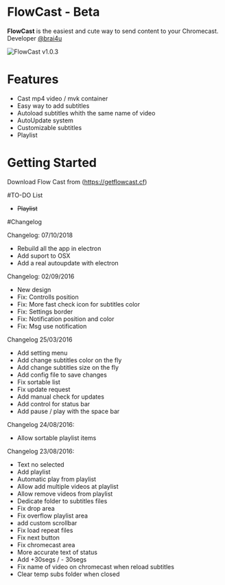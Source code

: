 # FlowCast - Beta

**FlowCast** is the easiest and cute way to send content to your Chromecast. Developer [@brai4u](https://twitter.com/brai4u)

![FlowCast](https://i.imgur.com/ICtCZwW.png)
v1.0.3

# Features

* Cast mp4 video / mvk container
* Easy way to add subtitles
* Autoload subtitles whith the same name of video
* AutoUpdate system
* Customizable subtitles
* Playlist

# Getting Started

Download Flow Cast from (https://getflowcast.cf)

#TO-DO List
* ~~Playlist~~

#Changelog

Changelog: 07/10/2018
* Rebuild all the app in electron
* Add suport to OSX
* Add a real autoupdate with electron

Changelog: 02/09/2016

* New design
* Fix: Controlls position
* Fix: More fast check icon for subtitles color
* Fix: Settings border
* Fix: Notification position and color
* Fix: Msg use notification

Changelog 25/03/2016
* Add setting menu
* Add change subtitles color on the fly
* Add change subtitles size on the fly
* Add config file to save changes
* Fix sortable list
* Fix update request
* Add manual check for updates
* Add control for status bar
* Add pause / play with the space bar

Changelog 24/08/2016:
* Allow sortable playlist items

Changelog 23/08/2016:
* Text no selected
* Add playlist
* Automatic play from playlist
* Allow add multiple videos at playlist
* Allow remove videos from playlist
* Dedicate folder to subtitles files
* Fix drop area
* Fix overflow playlist area
* add custom scrollbar
* Fix load repeat files
* Fix next button
* Fix chromecast area
* More accurate text of status
* Add +30segs / - 30segs 
* Fix name of video on chromecast when reload subtitles
* Clear temp subs folder when closed